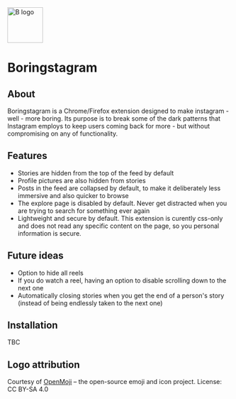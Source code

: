 <img src="./b.png" alt="B logo" height="80">

# Boringstagram

## About

Boringstagram is a Chrome/Firefox extension designed to make instagram - well - more boring. Its
purpose is to break some of the dark patterns that Instagram employs to keep users coming back for
more - but without compromising on any of functionality.

## Features

- Stories are hidden from the top of the feed by default
- Profile pictures are also hidden from stories
- Posts in the feed are collapsed by default, to make it deliberately less immersive and also
  quicker to browse
- The explore page is disabled by default. Never get distracted when you are trying to search for
  something ever again
- Lightweight and secure by default. This extension is curently css-only and does not read any
  specific content on the page, so you personal information is secure.

## Future ideas

- Option to hide all reels
- If you do watch a reel, having an option to disable scrolling down to the next one
- Automatically closing stories when you get the end of a person's story (instead of being endlessly
  taken to the next one)

## Installation

TBC

## Logo attribution

Courtesy of [OpenMoji](https://openmoji.org/) – the open-source emoji and icon project. License: CC BY-SA 4.0
